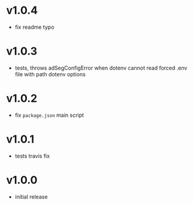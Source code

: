 # v1.0.4
* fix readme typo 

# v1.0.3
* tests, throws adSegConfigError when dotenv cannot read forced .env file with path dotenv options

# v1.0.2
* fix `package.json` main script

# v1.0.1
* tests travis fix

# v1.0.0
* initial release

